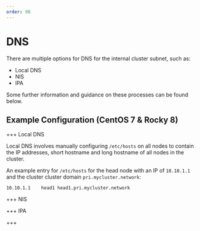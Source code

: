 ```yaml
---
order: 98
---
```


# DNS

There are multiple options for DNS for the internal cluster subnet, such as:
- Local DNS
- NIS
- IPA

Some further information and guidance on these processes can be found below. 

## Example Configuration (CentOS 7 & Rocky 8)

+++ Local DNS

Local DNS involves manually configuring `/etc/hosts` on all nodes to contain the IP addresses, short hostname and long hostname of all nodes in the cluster. 

An example entry for `/etc/hosts` for the head node with an IP of `10.10.1.1` and the cluster cluster domain `pri.mycluster.network`:
```shell
10.10.1.1    head1 head1.pri.mycluster.network
```

+++ NIS


+++ IPA

+++
